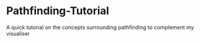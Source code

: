 # Pathfinding-Tutorial
A quick tutorial on the concepts surrounding pathfinding to complement my visualiser

